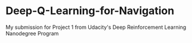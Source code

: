 # Deep-Q-Learning-for-Navigation
My submission for Project 1 from Udacity's Deep Reinforcement Learning Nanodegree Program
